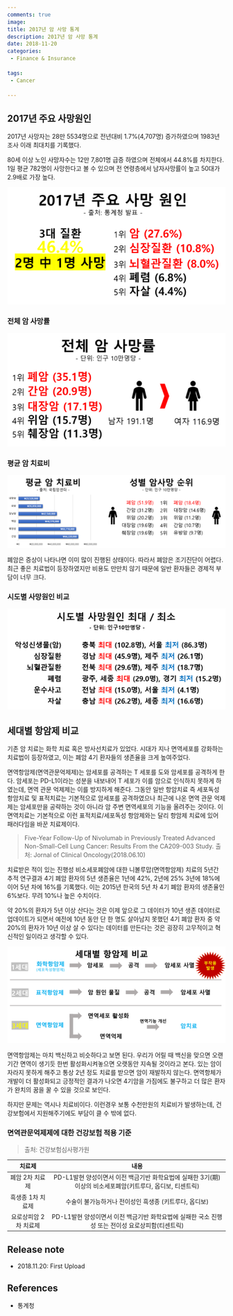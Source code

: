 ```yaml
---
comments: true
image:
title: 2017년 암 사망 통계
description: 2017년 암 사망 통계
date: 2018-11-20
categories:
 - Finance & Insurance

tags:
 - Cancer

---
```


## 2017년 주요 사망원인

2017년 사망자는 28만 5534명으로 전년대비 1.7%(4,707명) 증가하였으며 1983년 조사 이래 최대치를 기록했다.

80세 이상 노인 사망자수는 12만 7,801명 급증 하였으며 전체에서 44.8%를 차지한다. 1일 평균 782명이 사망한다고 볼 수 있으며 전 연령층에서 남자사망률이 높고 50대가 2.9배로 가장 높다.


![](https://github.com/mikail0205/mikail0205.github.io/blob/master/assets/images/2018/SLI/2017%20%EC%A3%BC%EC%9A%94%20%EC%82%AC%EB%A7%9D%EC%9B%90%EC%9D%B8.png?raw=true)

### 전체 암 사망률

![](https://github.com/mikail0205/mikail0205.github.io/blob/master/assets/images/2018/SLI/2017%20%EC%95%94%20%EC%82%AC%EB%A7%9D%EB%A5%A0.png?raw=true)

### 평균 암 치료비

![](https://github.com/mikail0205/mikail0205.github.io/blob/master/assets/images/2018/SLI/%ED%8F%89%EA%B7%A0%20%EC%95%94%20%EC%B9%98%EB%A3%8C%EB%B9%84,%20%EC%84%B1%EB%B3%84%20%EC%95%94%EC%82%AC%EB%A7%9D%20%EC%88%9C%EC%9C%84.png?raw=true)

폐암은 증상이 나타나면 이미 많이 진행된 상태이다. 따라서 폐암은 조기진단이 어렵다. 최근 좋은 치료법이 등장하였지만 비용도 만만치 않기 때문에 일반 환자들은 경제적 부담이 너무 크다.

### 시도별 사망원인 비교

![](https://github.com/mikail0205/mikail0205.github.io/blob/master/assets/images/2018/SLI/%EC%8B%9C%EB%8F%84%EB%B3%84%20%EC%82%AC%EB%A7%9D%EC%9B%90%EC%9D%B8%20%EC%B5%9C%EB%8C%80,%20%EC%B5%9C%EC%86%8C.png?raw=true)

## 세대별 항암제 비교

기존 암 치료는 화학 치료 혹은 방사선치료가 있었다. 시대가 지나 면역세포를 강화하는 치료법이 등장하였고, 이는 폐암 4기 환자들의 생존율을 크게 높여주었다.

면역항암제(면역관문억제제)는 암세포를 공격하는 T 세포를 도와 암세포를 공격하게 한다. 암세포는 PD-L1이라는 성분을 내보내어 T 세포가 이를 암으로 인식하지 못하게 하였는데, 면역 관문 억제제는 이를 방지하게 해준다. 그동안 일반 항암치료 즉 세포독성 항암치료 및 표적치료는 기본적으로 암세포를 공격하였으나 최근에 나온 면역 관문 억제제는 암세포만을 공략하는 것이 아니라 암 주변 면역세포의 기능을 올려주는 것이다. 이 면역치료는 기본적으로 이런 표적치료/세포독성 항암제와는 달리 항암제 치료에 있어 패러다임을 바꾼 치료제이다.

>Five-Year Follow-Up of Nivolumab in Previously Treated Advanced Non-Small-Cell Lung Cancer: Results From the CA209-003 Study.
출처: Jornal of Clinical Oncology(2018.06.10)

치료받은 적이 있는 진행성 비소세포폐암에 대한 니볼루맙(면역항암제) 치료의 5년간 추적 연구결과 4기 폐암 환자의 5년 생존율은 1년에 42%, 2년에 25% 3년에 18%에 이어 5년 차에 16%를 기록했다. 이는 2015년 한국의 5년 차 4기 폐암 환자의 생존율인 6%보다. 무려 10%나 높은 수치이다.

약 20%의 환자가 5년 이상 산다는 것은 이제 앞으로 그 데이터가 10년 생존 데이터로 업데이트가 되면서 예전에 10년 동안 단 한 명도 살아남지 못했던 4기 폐암 환자 중 약 20%의 환자가 10년 이상 살 수 있다는 데이터를 만든다는 것은 굉장히 고무적이고 혁신적인 일이라고 생각할 수 있다.

<img src = "https://github.com/mikail0205/mikail0205.github.io/blob/master/assets/images/2018/SLI/%EC%84%B8%EB%8C%80%EB%B3%84%20%ED%95%AD%EC%95%94%EC%A0%9C%20%EB%B9%84%EA%B5%90.png?raw=true" class = "fit image">

면역항암제는 마치 백신하고 비슷하다고 보면 된다. 우리가 어릴 때 백신을 맞으면 오랜 기간 면역이 생기듯 한번 활성화시켜놓으면 오랫동안 지속될 것이라고 본다. 있는 암이 자라지 못하게 해주고 통상 2년 정도 치료를 받으면 암이 재발하지 않는다. 면역항체가 개발이 더 활성화되고 긍정적인 결과가 나오면 4기암을 가짐에도 불구하고 더 많은 환자가 완치의 꿈을 꿀 수 있을 것으로 보인다.

하지만 문제는 역시나 치료비이다. 이런경우 보통 수천만원의 치료비가 발생하는데, 건강보험에서 지원해주기에도 부담이 클 수 밖에 없다.

### 면역관문억제제에 대한 건강보험 적용 기준
> 출처: 건강보험심사평가원

|치료제|내용|
|:---:|:--:|
|폐암 2차 치료제 | PD-L1발현 양성이면서 이전 백금기반 화학요법에 실패한 3기(期)이상의 비소세포폐암(키트루다, 옵디보, 티센트릭)|
|흑생종 1차 치료제 | 수술이 불가능하거나 전이성인 흑생종 (키트루다, 옵디보)|
|요로상피암 2차 치료제 | PD-L1발현 양성이면서 이전 백금기반 화학요법에 실패한 국소 진행성 또는 전이성 요로상피함(티센트릭)|

## Release note
- 2018.11.20: First Upload

## References
- 통계청
